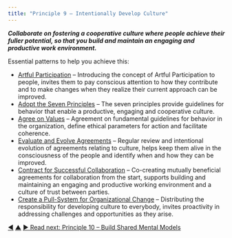 ```yaml
---
title: "Principle 9 – Intentionally Develop Culture"
---
```




**_Collaborate on fostering a cooperative culture where people achieve their fuller potential, so that you build and maintain an engaging and productive work environment._**

Essential patterns to help you achieve this:

-   [Artful Participation](artful-participation.html) – Introducing the concept of Artful Participation to people, invites them to pay conscious attention to how they contribute and to make changes when they realize their current approach can be improved.
-   [Adopt the Seven Principles](adopt-the-seven-principles.html) – The seven principles provide guidelines for behavior that enable a productive, engaging and cooperative culture.
-   [Agree on Values](agree-on-values.html) – Agreement on fundamental guidelines for behavior in the organization, define ethical parameters for action and facilitate coherence.
-   [Evaluate and Evolve Agreements](evaluate-and-evolve-agreements.html) – Regular review and intentional evolution of agreements relating to culture, helps keep them alive in the consciousness of the people and identify when and how they can be improved.
-   [Contract for Successful Collaboration](contract-for-successful-collaboration.html) – Co-creating mutually beneficial agreements for collaboration from the start, supports building and maintaining an engaging and productive working environment and a culture of trust between parties.
-   [Create a Pull-System for Organizational Change](create-a-pull-system-for-organizational-change.html) – Distributing the responsibility for developing culture to everybody, invites proactivity in addressing challenges and opportunities as they arise.


<div class="bottom-nav">
<a href="invest-in-learning.html" title="Back to: Principle 8 – Invest in Learning">◀</a> <a href="transformation.html" title="Up: Three Principles for Transformation">▲</a> <a href="shared-mental-models.html" title="Read next: Principle 10 – Build Shared Mental Models">▶ Read next: Principle 10 – Build Shared Mental Models</a>
</div>


<script type="text/javascript">
Mousetrap.bind('g n', function() {
    window.location.href = 'shared-mental-models.html';
    return false;
});
</script>

